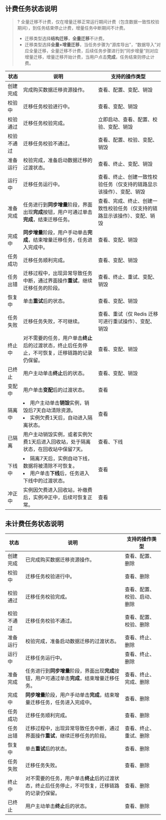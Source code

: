 ## 计费任务状态说明

>?
>全量迁移不计费，仅在增量迁移正常运行期间计费（包含数据一致性校验期间），到任务结束停止计费，增量任务中断期间不计费。
>
>- 迁移类型选择**结构迁移**，**全量迁移**不计费。
>- 迁移类型选择**全量+增量迁移**，当任务步骤为“源库导出”，“数据导入”对应全量迁移，全量迁移不计费，后续任务步骤进行到“同步增量”则对应增量迁移，增量迁移开始计费，当用户点击**完成**，任务结束则停止计费。

| **状态**   | **说明**                                                     | **支持的操作类型**                                           |
| ---------- | ------------------------------------------------------------ | ------------------------------------------------------------ |
| 创建完成   | 完成购买数据迁移资源操作。                                   | 查看、配置、变配、销毁                                       |
| 校验中     | 迁移任务校验进行中。                                         | 查看、变配、销毁                                             |
| 校验通过   | 迁移任务校验完成。                                           | 立即启动、查看、配置、校验、变配、销毁                       |
| 校验不通过 | 迁移任务校验不通过。                                         | 查看、配置、校验、变配、销毁                                 |
| 准备运行   | 校验完成，准备启动数据迁移的过渡状态。                       | 查看、终止、变配、销毁                                       |
| 运行中     | 迁移任务运行中。                                             | 查看、终止、创建一致性校验任务（仅支持的链路显示该操作）、变配、销毁 |
| 准备完成   | 任务进行到**同步增量**阶段，界面出现**完成**按钮，用户可通过单击**完成**，结束迁移任务。 | 查看、完成、终止、创建一致性校验任务（仅支持的链路显示该操作）、变配、销毁 |
| 完成中     | **同步增量**阶段，用户手动单击**完成**，结束增量迁移任务，任务进入完成中。 | 查看、变配、销毁                                             |
| 任务成功   | 迁移任务顺利完成。                                           | 查看、变配、销毁                                             |
| 任务出错   | 迁移过程中，出现异常导致任务中断，通过界面操作**重试**，继续迁移任务的阶段。 | 查看、终止、重试、变配、销毁                                 |
| 恢复中     | 单击**重试**后的状态。                                       | 查看、变配、销毁                                             |
| 任务失败   | 迁移任务失败，不可继续。                                     | 查看、重试（仅 Redis 迁移可进行重试操作）、变配、销毁        |
| 终止中     | 对不需要的任务，用户单击**终止**后的过渡状态，终止后任务停止，不可恢复，迁移链路的记录仍保留。 | 查看、变配、销毁                                             |
| 已终止     | 用户主动单击**终止**后的状态。                               | 查看、变配、销毁                                             |
| 变配中     | 用户单击**变配**后的过渡状态。                               | 查看                                                         |
| 隔离中     | <li>用户主动单击**销毁**实例，销毁后7天自动清除资源。<li>实例欠费1天后，自动进入隔离状态。 | 查看                                                         |
| 已隔离     | 用户主动销毁实例，或者实例欠费1天后进入回收站，处于隔离状态，在回收站中保留7天。 | 查看、下线                                                   |
| 下线中     | <li>隔离7天后，实例自动下线，数据将被清除不可恢复。<li>用户单击**下线**后，任务进入下线中的过渡状态。</li> | 查看                                                         |
| 冲正中     | 实例因欠费进入回收站，补缴费后，实例冲正中，后续可恢复正常。 | 查看                                                         |

## 未计费任务状态说明

| **状态**   | **说明**                                                     | **支持的操作类型**           |
| ---------- | ------------------------------------------------------------ | ---------------------------- |
| 创建完成   | 已完成购买数据迁移资源操作。                                 | 查看、配置、删除             |
| 校验中     | 迁移任务校验进行中。                                         | 查看、删除                   |
| 校验通过   | 迁移任务校验完成。                                           | 查看、配置、校验、启动、删除 |
| 校验不通过 | 迁移任务校验不通过。                                         | 查看、配置、校验、删除       |
| 准备运行   | 校验完成，准备启动数据迁移的过渡状态。                       | 查看、终止、删除             |
| 运行中     | 迁移任务运行中。                                             | 查看、终止、删除             |
| 准备完成   | 任务进行到**同步增量**阶段，界面出现**完成**按钮，用户可通过单击**完成**，结束增量迁移任务。 | 查看、终止、完成、删除       |
| 完成中     | **同步增量**阶段，用户手动单击**完成**，结束增量迁移任务，任务进入完成中。 | 查看、删除                   |
| 任务成功   | 迁移任务顺利完成。                                           | 查看、删除                   |
| 任务出错   | 迁移过程中，出现异常导致任务中断，通过界面操作**重试**，继续迁移任务的阶段。 | 查看、终止、重试、删除       |
| 恢复中     | 单击**重试**后的状态。                                       | 查看、删除                   |
| 任务失败   | 迁移任务失败。                                               | 查看、删除                   |
| 终止中     | 对不需要的任务，用户单击**终止**后的过渡状态，终止后任务停止，不可恢复，迁移链路的记录仍保留。 | 查看、删除                   |
| 已终止     | 用户主动单击**终止**后的状态。                               | 查看、删除                   |

